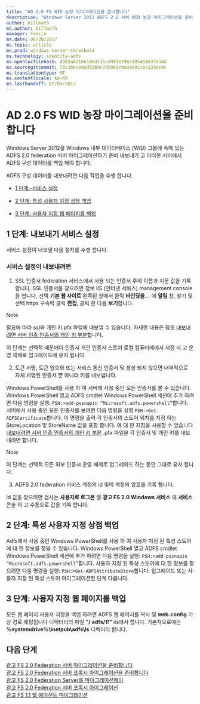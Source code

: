 ```yaml
---
title: "AD 2.0 FS WID 농장 마이그레이션을 준비합니다"
description: "Windows Server 2012 ADFS 2.0 서버 WID 농장 마이그레이션을 준비 중에 대해 설명 합니다."
author: billmath
ms.author: billmath
manager: femila
ms.date: 06/28/2017
ms.topic: article
ms.prod: windows-server-threshold
ms.technology: identity-adfs
ms.openlocfilehash: 4985a8d16614bd12bce991e196d105464d37634d
ms.sourcegitcommit: 70c1b6cedad55b9c7d2068c9aa4891c6c533ee4c
ms.translationtype: MT
ms.contentlocale: ko-KR
ms.lasthandoff: 07/03/2017
---
```

# <a name="prepare-to-migrate-an-ad-fs-20-wid-farm"></a>AD 2.0 FS WID 농장 마이그레이션을 준비합니다  
 Windows Server 2012를 Windows 내부 데이터베이스 (WID) 그룹에 속해 있는 ADFS 2.0 federation 서버 마이그레이션하기 준비 내보내기 고 이러한 서버에서 ADFS 구성 데이터를 백업 해야 합니다.  
  
 ADFS 구성 데이터를 내보내려면 다음 작업을 수행 합니다.  
  
-   [1 단계:-서비스 설정](#step-1-export-service-settings)  
  
-   [2 단계: 특성 사용자 지정 상점 백업](#step-2-back-up-custom-attribute-stores)  
  
-   [3 단계: 사용자 지정 웹 페이지를 백업](#step-3-back-up-webpage-customizations)  
  
## <a name="step-1-export-service-settings"></a>1 단계: 내보내기 서비스 설정  
 서비스 설정이 내보낼 다음 절차를 수행 합니다.  
  
### <a name="to-export-service-settings"></a>서비스 설정이 내보내려면  
  
1.  SSL 인증서 federation 서비스에서 사용 되는 인증서 주제 이름과 지문 값을 기록 합니다. SSL 인증서를 찾으려면 정보 IIS (인터넷 서비스) management console을 엽니다, 선택 **기본 웹 사이트** 왼쪽된 창에서 클릭 **바인딩을...** 에 **알림** 창, 찾기 및 선택 https 구속력 클릭 **편집**, 클릭 한 다음 **보기**합니다.  
  
> [!NOTE]
>  필요에 따라 ssl와 개인 키.pfx 파일에 내보낼 수 있습니다. 자세한 내용은 참조 [내보내려면 서버 인증 인증서의 개인 키 부분](Export-the-Private-Key-Portion-of-a-Server-Authentication-Certificate.md)합니다.  
>   
>  이 단계는 선택적 때문에이 인증서 개인 인증서 스토어 로컬 컴퓨터에에서 저장 되 고 운영 체제로 업그레이드에 유지 됩니다.  
  
2.  토큰 서명, 토큰 암호화 또는 서비스 통신 인증서 및 생성 되지 않으면 내부적으로 자체 서명된 인증서 뿐 아니라 키를 내보냅니다.  
  
Windows PowerShell를 사용 하 여 서버에 사용 중인 모든 인증서를 볼 수 있습니다. Windows PowerShell 열고 ADFS cmdlet Windows PowerShell 세션에 추가 하려면 다음 명령을 실행: `PSH:>add-pssnapin “Microsoft.adfs.powershell”`합니다. 서버에서 사용 중인 모든 인증서를 보려면 다음 명령을 실행 `PSH:>Get-ADFSCertificate`합니다. 이 명령을 출력 각 인증서의 스토어 위치를 지정 하는 StoreLocation 및 StoreName 값을 포함 합니다.  에 대 한 지침을 사용할 수 있습니다 [내보내려면 서버 인증 인증서의 개인 키 부분](Export-the-Private-Key-Portion-of-a-Server-Authentication-Certificate.md) .pfx 파일을 각 인증서 및 개인 키를 내보내려면 합니다.  
  
> [!NOTE]
>  이 단계는 선택적 모든 외부 인증서 운영 체제로 업그레이드 하는 동안 그대로 유지 됩니다.  
  
3.  ADFS 2.0 federation 서비스 계정의 id 및이 계정의 암호를 기록 합니다.  
  
Id 값을 찾으려면 검사는 **사용자로 로그온** 열 **광고 FS 2.0 Windows 서비스** 에 **서비스** 콘솔 하 고 수동으로 값을 기록 합니다.  
  
## <a name="step-2-back-up-custom-attribute-stores"></a>2 단계: 특성 사용자 지정 상점 백업  
 Adfs에서 사용 중인 Windows PowerShell를 사용 하 여 사용자 지정 된 특성 스토어에 대 한 정보를 찾을 수 있습니다. Windows PowerShell 열고 ADFS cmdlet Windows PowerShell 세션에 추가 하려면 다음 명령을 실행: `PSH:>add-pssnapin “Microsoft.adfs.powershell”`합니다. 사용자 지정 된 특성 스토어에 대 한 정보를 찾으려면 다음 명령을 실행: `PSH:>Get-ADFSAttributeStore`합니다. 업그레이드 또는 사용자 지정 된 특성 스토어 마이그레이션할 단계 다릅니다.  
  
## <a name="step-3-back-up-webpage-customizations"></a>3 단계: 사용자 지정 웹 페이지를 백업  
 모든 웹 페이지 사용자 지정을 백업 하려면 ADFS 웹 페이지를 복사 및 **web.config** 가상 경로 매핑됩니다 디렉터리의 파일 **"/ adfs/1!"** iis에서 합니다. 기본적으로에는 **%systemdrive%\inetpub\adfs\ls** 디렉터리 합니다.  

## <a name="next-steps"></a>다음 단계
 [광고 FS 2.0 Federation 서버 마이그레이션을 준비합니다](prepare-to-migrate-ad-fs-fed-server.md)   
 [광고 FS 2.0 Federation 서버 프록시 마이그레이션을 준비합니다](prepare-to-migrate-ad-fs-fed-proxy.md)   
 [광고 FS 2.0 Federation Server를 마이그레이션해야](migrate-the-ad-fs-fed-server.md)   
 [광고 FS 2.0 Federation 서버 프록시 마이그레이션](migrate-the-ad-fs-2-fed-server-proxy.md)   
 [광고 FS 1.1 웹 에이전트 마이그레이션](migrate-the-ad-fs-web-agent.md)